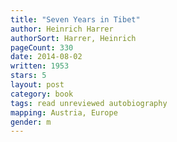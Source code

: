 ```yaml
---
title: "Seven Years in Tibet"
author: Heinrich Harrer
authorSort: Harrer, Heinrich
pageCount: 330
date: 2014-08-02
written: 1953
stars: 5
layout: post
category: book
tags: read unreviewed autobiography
mapping: Austria, Europe
gender: m
---
```

